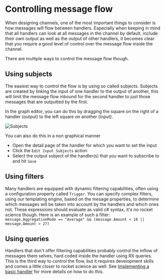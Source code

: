 # Controlling message flow

When designing channels, one of the most important things to consider is how messages will flow between handlers. Especially when keeping in mind that all handlers can look at all messages in the channel by default, include their own output as well as the output of other handlers, it becomes clear that you require a good level of control over the message flow inside the channel. 

There are multiple ways to control the message flow though.

## Using subjects

The easiest way to control the flow is by using so called subjects. Subjects are created by linking the input of one handler to the output of another, this will limit the message flow inbound for the second handler to just those messages that are outputted by the first.

In the graph editor, you can do this by dragging the square on the right of a handler (output) to the left square on another (input).

![Subjects](/documentation/images/architecture-channel.png)

You can also do this in a non graphical manner
 * Open the detail page of the handler for which you want to set the input
 * Click the `Edit Input Subjects` action
 * Select the output subject of the handler(s) that you want to subscribe to and hit `Save`

## Using filters

Many handlers are equipped with dynamic filtering capabilities, often using a configuration property called `Trigger`. You can specify complex filters, using our templating engine, based on the mesage properties, to determine which messages will be taken into account by the handlers and which ones not. These expressions should evaluate as valid c# syntax, it's no rocket science though. Here is an example of such a filter: `message.AggregationMode == "Average" && (message.Amount < 18 || message.Amount > 27)`

## Using queries

Handlers that don't offer filtering capabilities probably control the inflow of messages them selves, hard coded inside the handler using RX queries. This is the third way to control the flow, but it requires development skills and comes a little closer to rocket science as well. See [Implementing a basic handler](/documentation/developing-handlers/implementing-basic-handler) for more details on how to do this.